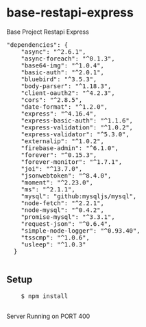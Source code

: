 # base-restapi-express
Base Project Restapi Express
<pre>
"dependencies": {
    "async": "^2.6.1",
    "async-foreach": "^0.1.3",
    "base64-img": "^1.0.4",
    "basic-auth": "^2.0.1",
    "bluebird": "^3.5.3",
    "body-parser": "^1.18.3",
    "client-oauth2": "^4.2.3",
    "cors": "^2.8.5",
    "date-format": "^1.2.0",
    "express": "^4.16.4",
    "express-basic-auth": "^1.1.6",
    "express-validation": "^1.0.2",
    "express-validator": "^5.3.0",
    "externalip": "^1.0.2",
    "firebase-admin": "^6.1.0",
    "forever": "^0.15.3",
    "forever-monitor": "^1.7.1",
    "joi": "^13.7.0",
    "jsonwebtoken": "^8.4.0",
    "moment": "^2.23.0",
    "ms": "^2.1.1",
    "mysql": "github:mysqljs/mysql",
    "node-fetch": "^2.2.1",
    "node-mysql": "^0.4.2",
    "promise-mysql": "^3.3.1",
    "request-json": "^0.6.4",
    "simple-node-logger": "^0.93.40",
    "tsscmp": "^1.0.6",
    "usleep": "^1.0.3"
  }
  </pre>
  
  <h2>Setup</h2>
  <pre>
    $ npm install
  </pre>
  
  Server Running on PORT 400

